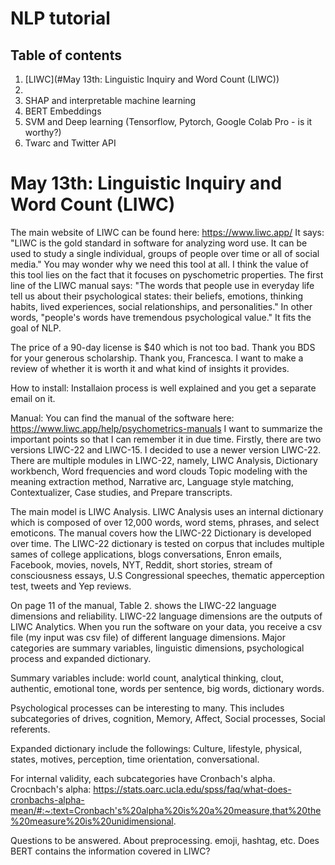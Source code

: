 # NLP tutorial

## Table of contents
1. [LIWC](#May 13th: Linguistic Inquiry and Word Count (LIWC))
2. 
3. SHAP and interpretable machine learning
4. BERT Embeddings
5. SVM and Deep learning (Tensorflow, Pytorch, Google Colab Pro - is it worthy?)
6. Twarc and Twitter API


# May 13th: Linguistic Inquiry and Word Count (LIWC)
The main website of LIWC can be found here: https://www.liwc.app/
It says: "LIWC is the gold standard in software for analyzing word use. It can be used to study a
single individual, groups of people over time or all of social media."
You may wonder why we need this tool at all. I think the value of this tool lies on the fact that
it focuses on pyschometric properties. The first line of the LIWC manual says: "The words that
people use in everyday life tell us about their psychological states: their beliefs, emotions, 
thinking habits, lived experiences, social relationships, and personalities." In other words,
"people's words have tremendous psychological value." It fits the goal of NLP.

The price of a 90-day license is $40 which is not too bad. Thank you BDS for your generous scholarship. Thank you, Francesca.
I want to make a review of whether it is worth it and what kind of insights it provides.

How to install:
Installaion process is well explained and you get a separate email on it.

Manual:
You can find the manual of the software here: https://www.liwc.app/help/psychometrics-manuals
I want to summarize the important points so that I can remember it in due time.
Firstly, there are two versions LIWC-22 and LIWC-15. I decided to use a newer version LIWC-22.
There are multiple modules in LIWC-22, namely, LIWC Analysis, Dictionary workbench, Word frequencies and word clouds
Topic modeling with the meaning extraction method, Narrative arc, Language style matching, Contextualizer, Case studies,
and Prepare transcripts. 
 
The main model is LIWC Analysis. LIWC Analysis uses an internal dictionary which is composed of over
12,000 words, word stems, phrases, and select emoticons. The manual covers how the LIWC-22 Dictionary is developed over time.
The LIWC-22 dictionary is tested on corpus that includes multiple sames of college applications, blogs
conversations, Enron emails, Facebook, movies, novels, NYT, Reddit, short stories, stream of consciousness essays,
U.S Congressional speeches, thematic apperception test, tweets and Yep reviews.

On page 11 of the manual, Table 2. shows the LIWC-22 language dimensions and reliability. 
LIWC-22 language dimensions are the outputs of LIWC Analytics. When you run the software on your data,
you receive a csv file (my input was csv file) of different language dimensions. 
Major categories are summary variables, linguistic dimensions, psychological process and expanded dictionary.

Summary variables include: 
world count, analytical thinking, clout, authentic, emotional tone, words per sentence, big words, dictionary words.

Psychological processes can be interesting to many.
This includes subcategories of drives, cognition, Memory, Affect, Social processes, Social referents.

Expanded dictionary include the followings:
Culture, lifestyle, physical, states, motives, perception, time orientation, conversational.

For internal validity, each subcategories have Cronbach's alpha. 
Crocnbach's alpha: https://stats.oarc.ucla.edu/spss/faq/what-does-cronbachs-alpha-mean/#:~:text=Cronbach's%20alpha%20is%20a%20measure,that%20the%20measure%20is%20unidimensional.


Questions to be answered. 
About preprocessing. emoji, hashtag, etc.
Does BERT contains the information covered in LIWC?

